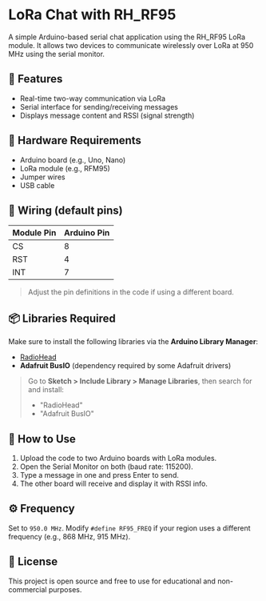 # LoRa Chat with RH_RF95

A simple Arduino-based serial chat application using the RH_RF95 LoRa module. It allows two devices to communicate wirelessly over LoRa at 950 MHz using the serial monitor.

## 📡 Features

- Real-time two-way communication via LoRa
- Serial interface for sending/receiving messages
- Displays message content and RSSI (signal strength)

## 🧰 Hardware Requirements

- Arduino board (e.g., Uno, Nano)
- LoRa module (e.g., RFM95)
- Jumper wires
- USB cable

## 🔌 Wiring (default pins)

| Module Pin | Arduino Pin |
|------------|-------------|
| CS         | 8           |
| RST        | 4           |
| INT        | 7           |

> Adjust the pin definitions in the code if using a different board.

## 📦 Libraries Required

Make sure to install the following libraries via the **Arduino Library Manager**:

- [RadioHead](http://www.airspayce.com/mikem/arduino/RadioHead/)
- **Adafruit BusIO** (dependency required by some Adafruit drivers)

> Go to **Sketch > Include Library > Manage Libraries**, then search for and install:
> - "RadioHead"
> - "Adafruit BusIO"

## 🚀 How to Use

1. Upload the code to two Arduino boards with LoRa modules.
2. Open the Serial Monitor on both (baud rate: 115200).
3. Type a message in one and press Enter to send.
4. The other board will receive and display it with RSSI info.

## ⚙️ Frequency

Set to `950.0 MHz`. Modify `#define RF95_FREQ` if your region uses a different frequency (e.g., 868 MHz, 915 MHz).

## 📝 License

This project is open source and free to use for educational and non-commercial purposes.
